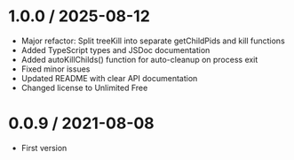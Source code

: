 1.0.0 / 2025-08-12
===================

  * Major refactor: Split treeKill into separate getChildPids and kill functions
  * Added TypeScript types and JSDoc documentation  
  * Added autoKillChilds() function for auto-cleanup on process exit
  * Fixed minor issues
  * Updated README with clear API documentation
  * Changed license to Unlimited Free

0.0.9 / 2021-08-08
===================

  * First version
